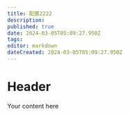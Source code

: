 ```yaml
---
title: 配置2222
description: 
published: true
date: 2024-03-05T05:09:27.950Z
tags: 
editor: markdown
dateCreated: 2024-03-05T05:09:27.950Z
---
```


# Header
Your content here